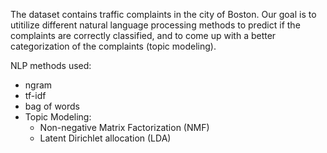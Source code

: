 The dataset contains traffic complaints in the city of Boston. Our goal is to utitilize different natural language processing methods to predict if the complaints are correctly classified, and to come up with a better categorization of the complaints (topic modeling). 

NLP methods used:
- ngram
- tf-idf
- bag of words
- Topic Modeling:
    - Non-negative Matrix Factorization (NMF)
    - Latent Dirichlet allocation (LDA)
